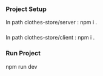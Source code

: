 ### Project Setup
In path clothes-store/server : npm i .
###
In path clothes-store/client : npm i .

### Run Project
npm run dev
